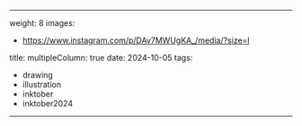 
---
weight: 8
images:
- https://www.instagram.com/p/DAv7MWUgKA_/media/?size=l

title:
multipleColumn: true
date: 2024-10-05
tags:
- drawing
- illustration
- inktober
- inktober2024
---

